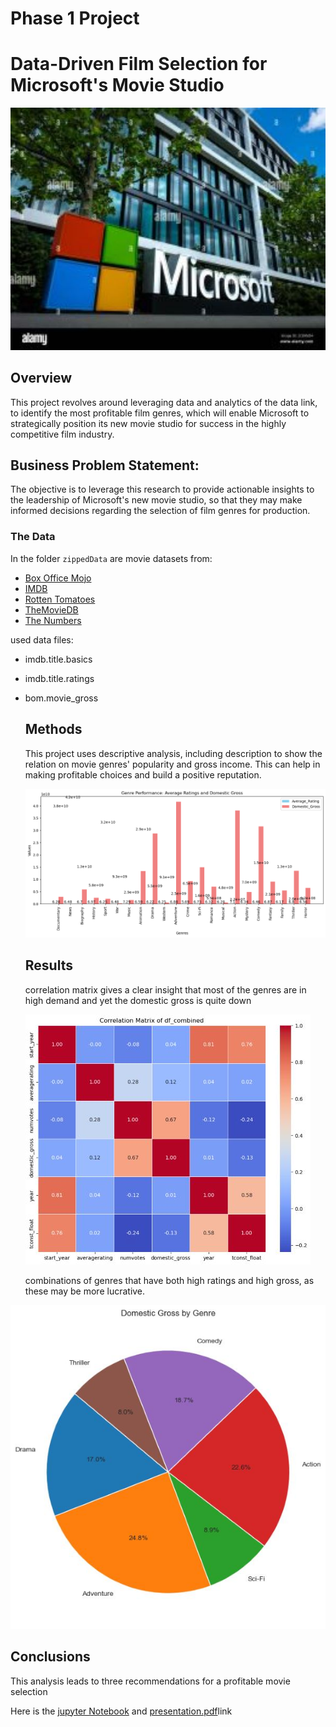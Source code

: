 # Phase 1 Project

# Data-Driven Film Selection for Microsoft's Movie Studio

![title](https://github.com/JohnNkakuyia/Data-Driven-Film-Selection/blob/main/images/microsoft.jpg)

## Overview

This project revolves around leveraging data and analytics of the data link, to identify the most profitable film genres, which will enable Microsoft to strategically position its new movie studio for success in the highly competitive film industry.

## Business Problem Statement:

The objective is to leverage this research to provide actionable insights to the leadership of Microsoft's new movie studio, so that they may make informed decisions regarding the selection of film genres for production.


### The Data

In the folder `zippedData` are movie datasets from:

* [Box Office Mojo](https://www.boxofficemojo.com/)
* [IMDB](https://www.imdb.com/)
* [Rotten Tomatoes](https://www.rottentomatoes.com/)
* [TheMovieDB](https://www.themoviedb.org/)
* [The Numbers](https://www.the-numbers.com/)

used data files:
* imdb.title.basics
* imdb.title.ratings
* bom.movie_gross

  ## Methods
  This project uses descriptive analysis, including description to show the relation on movie genres' popularity and gross income. This can help in making profitable choices and build a positive reputation.
  
  ![average_domestic_rating](https://github.com/JohnNkakuyia/Data-Driven-Film-Selection/blob/main/images/average_domestic_rating.png)

  ## Results
  correlation matrix gives a clear insight that most of the genres are in high demand and yet the domestic gross is quite down

  ![corelation_matrix](https://github.com/JohnNkakuyia/Data-Driven-Film-Selection/blob/main/images/corelation_matrix.jpg)

  combinations of genres that have both high ratings and high gross, as these may be more lucrative.

![domestic_gross](https://github.com/JohnNkakuyia/Data-Driven-Film-Selection/blob/main/images/domestic_gross.jpg)

## Conclusions

This analysis leads to three recommendations for a profitable movie selection

Here is the [jupyter Notebook](http://localhost:8888/notebooks/Data-Driven%20Film%20Selection%20for%20Microsoft's%20Movie%20Studio.ipynb) and [presentation.pdf](https://github.com/JohnNkakuyia/Data-Driven-Film-Selection/blob/main/presentation.pdf.pdf)link
